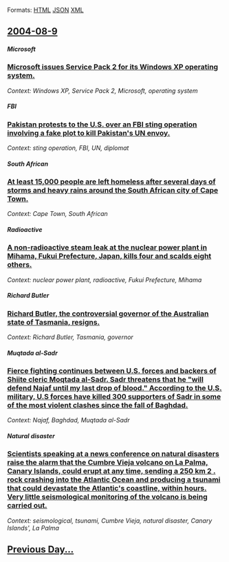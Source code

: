 
Formats: [HTML](2004/08/9/index.html)  [JSON](2004/08/9/index.json)  [XML](2004/08/9/index.xml)  

## [2004-08-9](/news/2004/08/9/index.md)

##### Microsoft
### [ Microsoft issues Service Pack 2 for its Windows XP operating system. ](/news/2004/08/9/microsoft-issues-service-pack-2-for-its-windows-xp-operating-system.md)
_Context: Windows XP, Service Pack 2, Microsoft, operating system_

##### FBI
### [ Pakistan protests to the U.S. over an FBI sting operation involving a fake plot to kill Pakistan's UN envoy. ](/news/2004/08/9/pakistan-protests-to-the-u-s-over-an-fbi-sting-operation-involving-a-fake-plot-to-kill-pakistan-s-un-envoy.md)
_Context: sting operation, FBI, UN, diplomat_

##### South African
### [ At least 15,000 people are left homeless after several days of storms and heavy rains around the South African city of Cape Town. ](/news/2004/08/9/at-least-15-000-people-are-left-homeless-after-several-days-of-storms-and-heavy-rains-around-the-south-african-city-of-cape-town.md)
_Context: Cape Town, South African_

##### Radioactive
### [ A non-radioactive steam leak at the nuclear power plant in Mihama, Fukui Prefecture, Japan, kills four and scalds eight others. ](/news/2004/08/9/a-non-radioactive-steam-leak-at-the-nuclear-power-plant-in-mihama-fukui-prefecture-japan-kills-four-and-scalds-eight-others.md)
_Context: nuclear power plant, radioactive, Fukui Prefecture, Mihama_

##### Richard Butler
### [ Richard Butler, the controversial governor of the Australian state of Tasmania, resigns. ](/news/2004/08/9/richard-butler-the-controversial-governor-of-the-australian-state-of-tasmania-resigns.md)
_Context: Richard Butler, Tasmania, governor_

##### Muqtada al-Sadr
### [ Fierce fighting continues between U.S. forces and backers of Shiite cleric Moqtada al-Sadr. Sadr threatens that he "will defend Najaf until my last drop of blood." According to the U.S. military, U.S forces have killed 300 supporters of Sadr in some of the most violent clashes since the fall of Baghdad. ](/news/2004/08/9/fierce-fighting-continues-between-u-s-forces-and-backers-of-shiite-cleric-moqtada-al-sadr-sadr-threatens-that-he-will-defend-najaf-until.md)
_Context: Najaf, Baghdad, Muqtada al-Sadr_

##### Natural disaster
### [ Scientists speaking at a news conference on natural disasters raise the alarm that the Cumbre Vieja volcano on La Palma, Canary Islands, could erupt at any time, sending a 250&nbsp;km 2 . rock crashing into the Atlantic Ocean and producing a tsunami that could devastate the Atlantic's coastline, within hours. Very little seismological monitoring of the volcano is being carried out. ](/news/2004/08/9/scientists-speaking-at-a-news-conference-on-natural-disasters-raise-the-alarm-that-the-cumbre-vieja-volcano-on-la-palma-canary-islands-co.md)
_Context: seismological, tsunami, Cumbre Vieja, natural disaster, Canary Islands', La Palma_

## [Previous Day...](/news/2004/08/8/index.md)

